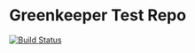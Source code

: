 Greenkeeper Test Repo
==========

[![Build Status](https://travis-ci.org/druotic/greenkeeper-testing.svg?branch=master)](https://travis-ci.org/druotic/greenkeeper-testing)
